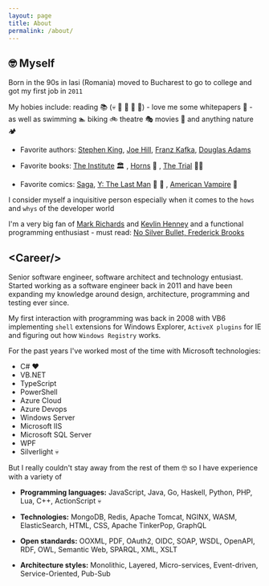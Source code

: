 ```yaml
---
layout: page
title: About
permalink: /about/
---
```


## 🤓 Myself
Born in the 90s in Iasi (Romania) moved to Bucharest to go to college and got my first job in `2011`

My hobies include: reading 📚 (💀 🦸 👻 🤡 🤠) - love me some whitepapers 📄 - as well as swimming 🏊  biking 🚲  theatre 🎭  movies 🎦  and anything nature 🏕️ 

- Favorite authors: [Stephen King](https://stephenking.com/), [Joe Hill](https://www.joehillfiction.com/), [Franz Kafka](https://www.goodreads.com/author/show/5223.Franz_Kafka), [Douglas Adams](https://www.goodreads.com/author/show/4.Douglas_Adams)

- Favorite books: [The Institute](https://stephenking.com/works/novel/institute.html) 🏛️ , [Horns](https://www.goodreads.com/book/show/6587879-horns) 👿 , [The Trial](https://www.goodreads.com/book/show/17690.The_Trial) 👨‍⚖️ 

- Favorite comics: [Saga](https://imagecomics.com/comics/series/saga), [Y: The Last Man](https://www.dc.com/graphic-novels/y-the-last-man-2002/y-the-last-man-omnibus) 🧬 👨 , [American Vampire](https://www.dc.com/graphic-novels/american-vampire-2010/american-vampire-vol-1) 🧛 

I consider myself a inquisitive person especially when it comes to the `hows` and `whys` of the developer world

I'm a very big fan of [Mark Richards](https://www.developertoarchitect.com/mark-richards.html) and [Kevlin Henney](http://kevlin.tel/) and a functional programming enthusiast - must read: [No Silver Bullet, Frederick Brooks](https://web.archive.org/web/20160910002130/http://worrydream.com/refs/Brooks-NoSilverBullet.pdf)

## \<Career/>
Senior software engineer, software architect and technology entusiast. Started working as a software engineer back in 2011 and have been expanding my knowledge around design, architecture, programming and testing ever since.

My first interaction with programming was back in 2008 with VB6 implementing `shell` extensions for Windows Explorer, `ActiveX plugins` for IE and figuring out how `Windows Registry` works.

For the past years I've worked most of the time with Microsoft technologies:
- C# :heart:
- VB.NET
- TypeScript
- PowerShell
- Azure Cloud
- Azure Devops
- Windows Server
- Microsoft IIS
- Microsoft SQL Server
- WPF
- Silverlight :skull:

But I really couldn't stay away from the rest of them :nerd_face: so I have experience with a variety of 

- **Programming languages:** JavaScript, Java, Go, Haskell, Python, PHP, Lua, C++, ActionScript :skull:

- **Technologies:** MongoDB, Redis, Apache Tomcat, NGINX, WASM, ElasticSearch, HTML, CSS, Apache TinkerPop, GraphQL

- **Open standards:** OOXML, PDF, OAuth2, OIDC, SOAP, WSDL, OpenAPI, RDF, OWL, Semantic Web, SPARQL, XML, XSLT

- **Architecture styles:** Monolithic, Layered, Micro-services, Event-driven, Service-Oriented, Pub-Sub

